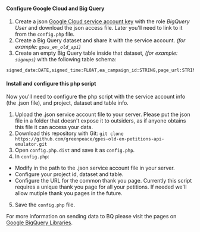 #### Configure Google Cloud and Big Query

1. Create a json [Google Cloud service account key](https://console.cloud.google.com/apis/credentials/serviceaccountkey) with the role *BigQuery User* and download the json access file. Later you'll need to link to it from the `config.php` file.
2. Create a Big Query dataset and share it with the service account. *(for example: `gpes_en_old_api`)*
3. Create an empty Big Query table inside that dataset, *(for example: `signups`)* with the following table schema:

```text
signed_date:DATE,signed_time:FLOAT,ea_campaign_id:STRING,page_url:STRING,utm_medium:STRING,utm_source:STRING,utm_campaign:STRING,utm_content:STRING,utm_term:STRING,gclid:STRING,ip:STRING,user_agent:STRING,first_name:STRING,last_name:STRING,id_number:STRING,email:STRING,phone_number:STRING,postcode:STRING,email_ok:STRING,privacy:STRING
```

#### Install and configure this php script

Now you'll need to configure the php script with the service account info (the .json file), and project, dataset and table info.

1. Upload the .json service account file to your server. Please put the json file in a folder that doesn't expose it to outsiders, as if anyone obtains this file it can access your data.
2. Download this repository with Git: `git clone https://github.com/greenpeace/gpes-old-en-petitions-api-emulator.git`
3. Open `config.php.dist` and save it as `config.php`.
4. In `config.php`:
  * Modify in the path to the .json service account file in your server.
  * Configure your project id, dataset and table.
  * Configure the URL for the common thank you page. Currently this script requires a unique thank you page for all your petitions. If needed we'll allow mutiple thank you pages in the future.
5. Save the `config.php` file.

For more information on sending data to BQ please visit the pages on [Google BigQuery Libraries](https://cloud.google.com/bigquery/docs/reference/libraries).